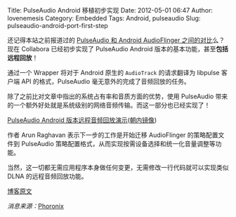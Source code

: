 Title: PulseAudio Android 移植初步实现
Date: 2012-05-01 06:47
Author: lovenemesis
Category: Embedded
Tags: Android, pulseaudio
Slug: pulseaudio-android-port-first-step

还记得本站之前报道过的 [PulseAudio 和 Android AudioFlinger
之间的对比](http://linuxtoy.org/archives/pulseaudio-vs-audioflinger.html)么？现在
Collabora 已经初步实现了 PulseAudio Android
版本的基本功能，甚至**包括远程回放**！

通过一个 Wrapper 将对于 Android 原生的 `AudioTrack` 的请求翻译为
libpulse 客户端 API 的格式，PulseAudio 毫无意外的完成了音频回放的任务。

除了之前比对文章中指出的系统占有率和音质方面的优势，使用 PulseAudio
带来的一个额外好处就是系统级别的网络音频传输。而这一部分也已经实现了！

[PulseAudio Android
版本远程音频回放演示](http://youtu.be/o5-phFVfZnQ)([朝内镜像](http://v.youku.com/v_show/id_XMzg5NDgyNzU2.html))

作者 Arun Raghavan 表示下一步的工作是开始迁移 AudioFlinger
的策略配置文件到 PulseAudio
策略配置格式，从而实现按需设备选择和统一化音量调整等功能。

当然，这一切都无需应用程序本身做任何变更，无需修改一行代码就可以实现类似
DLNA 的远程音频回放功能。

[博客原文](http://arunraghavan.net/2012/04/pulseaudio-on-android-part-2/)

*消息来源：*[Phoronix](http://www.phoronix.com/scan.php?page=news_item&px=MTA5NDM)
